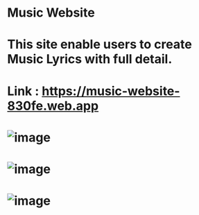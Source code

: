 # Music Website

# This site enable users to create Music Lyrics with full detail.

# Link : https://music-website-830fe.web.app

# ![image](https://github.com/Melloss/music_website/assets/101984338/b46b7f7f-d4e6-4872-b01e-344034e5e56e)

# ![image](https://github.com/Melloss/music_website/assets/101984338/1b34f79a-0315-4dea-9ee4-e56aca32cd42)
# ![image](https://github.com/Melloss/music_website/assets/101984338/22d8cb92-abd3-4204-8e51-142b07f90543)

